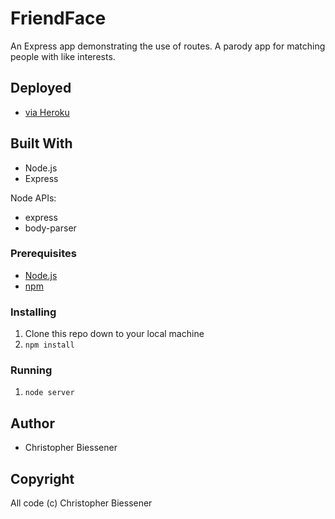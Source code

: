 # FriendFace
An Express app demonstrating the use of routes.  A parody app for matching people with like interests.

## Deployed
 - [via Heroku](https://salty-island-18125.herokuapp.com/)

## Built With

* Node.js
* Express

Node APIs:
* express
* body-parser

### Prerequisites

- [Node.js](https://nodejs.org/en/)
- [npm](https://www.npmjs.com)

### Installing

1. Clone this repo down to your local machine
2. `npm install`

### Running

1. `node server`

## Author

* Christopher Biessener

## Copyright

All code (c) Christopher Biessener
